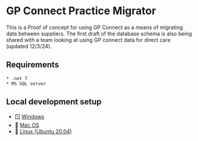 # GP Connect Practice Migrator

This is a Proof of concept for using GP Connect as a means of migrating data between suppliers. The first draft of the database schema is also being shared with a team looking at using GP connect data for direct care (updated 12/3/24).

## Requirements
```
* .net 7
* MS SQL server 
```

## Local development setup

* 🪟️ [Windows](documents/setup/windows.md)
* 🍎️ [Mac OS](documents/setup/mac.md)
* 🐧️ [Linux (Ubuntu 20.04)](documents/setup/linux.md)

